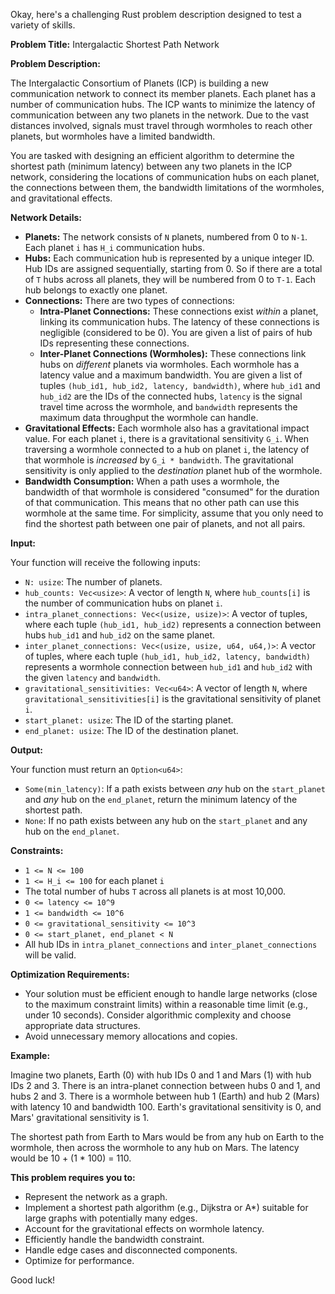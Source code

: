Okay, here's a challenging Rust problem description designed to test a variety of skills.

**Problem Title:** Intergalactic Shortest Path Network

**Problem Description:**

The Intergalactic Consortium of Planets (ICP) is building a new communication network to connect its member planets. Each planet has a number of communication hubs. The ICP wants to minimize the latency of communication between any two planets in the network. Due to the vast distances involved, signals must travel through wormholes to reach other planets, but wormholes have a limited bandwidth.

You are tasked with designing an efficient algorithm to determine the shortest path (minimum latency) between any two planets in the ICP network, considering the locations of communication hubs on each planet, the connections between them, the bandwidth limitations of the wormholes, and gravitational effects.

**Network Details:**

*   **Planets:** The network consists of `N` planets, numbered from 0 to `N-1`. Each planet `i` has `H_i` communication hubs.
*   **Hubs:** Each communication hub is represented by a unique integer ID. Hub IDs are assigned sequentially, starting from 0. So if there are a total of `T` hubs across all planets, they will be numbered from 0 to `T-1`. Each hub belongs to exactly one planet.
*   **Connections:** There are two types of connections:
    *   **Intra-Planet Connections:** These connections exist *within* a planet, linking its communication hubs. The latency of these connections is negligible (considered to be 0). You are given a list of pairs of hub IDs representing these connections.
    *   **Inter-Planet Connections (Wormholes):** These connections link hubs on *different* planets via wormholes. Each wormhole has a latency value and a maximum bandwidth. You are given a list of tuples `(hub_id1, hub_id2, latency, bandwidth)`, where `hub_id1` and `hub_id2` are the IDs of the connected hubs, `latency` is the signal travel time across the wormhole, and `bandwidth` represents the maximum data throughput the wormhole can handle.
*   **Gravitational Effects:** Each wormhole also has a gravitational impact value. For each planet `i`, there is a gravitational sensitivity `G_i`. When traversing a wormhole connected to a hub on planet `i`, the latency of that wormhole is *increased* by `G_i * bandwidth`. The gravitational sensitivity is only applied to the *destination* planet hub of the wormhole.
*   **Bandwidth Consumption:** When a path uses a wormhole, the bandwidth of that wormhole is considered "consumed" for the duration of that communication. This means that no other path can use this wormhole at the same time. For simplicity, assume that you only need to find the shortest path between one pair of planets, and not all pairs.

**Input:**

Your function will receive the following inputs:

*   `N: usize`: The number of planets.
*   `hub_counts: Vec<usize>`: A vector of length `N`, where `hub_counts[i]` is the number of communication hubs on planet `i`.
*   `intra_planet_connections: Vec<(usize, usize)>`: A vector of tuples, where each tuple `(hub_id1, hub_id2)` represents a connection between hubs `hub_id1` and `hub_id2` on the same planet.
*   `inter_planet_connections: Vec<(usize, usize, u64, u64,)>`: A vector of tuples, where each tuple `(hub_id1, hub_id2, latency, bandwidth)` represents a wormhole connection between `hub_id1` and `hub_id2` with the given `latency` and `bandwidth`.
*   `gravitational_sensitivities: Vec<u64>`: A vector of length `N`, where `gravitational_sensitivities[i]` is the gravitational sensitivity of planet `i`.
*   `start_planet: usize`: The ID of the starting planet.
*   `end_planet: usize`: The ID of the destination planet.

**Output:**

Your function must return an `Option<u64>`:

*   `Some(min_latency)`: If a path exists between *any* hub on the `start_planet` and *any* hub on the `end_planet`, return the minimum latency of the shortest path.
*   `None`: If no path exists between any hub on the `start_planet` and any hub on the `end_planet`.

**Constraints:**

*   `1 <= N <= 100`
*   `1 <= H_i <= 100` for each planet `i`
*   The total number of hubs `T` across all planets is at most 10,000.
*   `0 <= latency <= 10^9`
*   `1 <= bandwidth <= 10^6`
*   `0 <= gravitational_sensitivity <= 10^3`
*   `0 <= start_planet, end_planet < N`
*   All hub IDs in `intra_planet_connections` and `inter_planet_connections` will be valid.

**Optimization Requirements:**

*   Your solution must be efficient enough to handle large networks (close to the maximum constraint limits) within a reasonable time limit (e.g., under 10 seconds). Consider algorithmic complexity and choose appropriate data structures.
*   Avoid unnecessary memory allocations and copies.

**Example:**

Imagine two planets, Earth (0) with hub IDs 0 and 1 and Mars (1) with hub IDs 2 and 3.
There is an intra-planet connection between hubs 0 and 1, and hubs 2 and 3.
There is a wormhole between hub 1 (Earth) and hub 2 (Mars) with latency 10 and bandwidth 100.
Earth's gravitational sensitivity is 0, and Mars' gravitational sensitivity is 1.

The shortest path from Earth to Mars would be from any hub on Earth to the wormhole, then across the wormhole to any hub on Mars.
The latency would be 10 + (1 * 100) = 110.

**This problem requires you to:**

*   Represent the network as a graph.
*   Implement a shortest path algorithm (e.g., Dijkstra or A*) suitable for large graphs with potentially many edges.
*   Account for the gravitational effects on wormhole latency.
*   Efficiently handle the bandwidth constraint.
*   Handle edge cases and disconnected components.
*   Optimize for performance.

Good luck!
